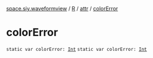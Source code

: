 [space.siy.waveformview](../../index.md) / [R](../index.md) / [attr](index.md) / [colorError](./color-error.md)

# colorError

`static var colorError: `[`Int`](https://kotlinlang.org/api/latest/jvm/stdlib/kotlin/-int/index.html)
`static var colorError: `[`Int`](https://kotlinlang.org/api/latest/jvm/stdlib/kotlin/-int/index.html)